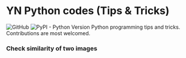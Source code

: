 # YN Python codes (Tips & Tricks)
![GitHub](https://img.shields.io/github/license/mashape/apistatus.svg)
![PyPI - Python Version](https://img.shields.io/pypi/pyversions/Django.svg)
Python programming tips and tricks. Contributions are most welcomed.

### Check similarity of two images



